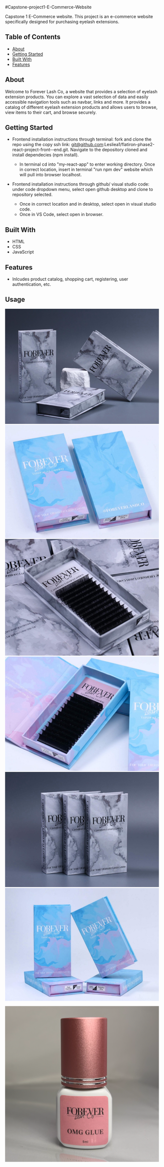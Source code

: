 #Capstone-project1-E-Commerce-Website

Capstone 1 E-Commerce website. This project is an e-commerce website specifically designed for purchasing eyelash extensions.

## Table of Contents

- [About](#about)
- [Getting Started](#getting-started)
- [Built With](#built-with)
- [Features](#Features)

## About

Welcome to Forever Lash Co, a website that provides a selection of eyelash extension products. You can explore a vast selection of data and easily accessible navigation tools such as navbar, links and more. It provides a catalog of different eyelash extension products and allows users to browse, view items to their cart, and browse securely.

## Getting Started

- Frontend installation instructions through terminal: fork and clone the repo using the copy ssh link: git@github.com:Lesliea1/flatiron-phase2-react-project-front--end.git. Navigate to the depository cloned and install dependecies (npm install).

  - In terminal cd into "my-react-app" to enter working directory. Once in correct location, insert in terminal "run npm dev" website which will pull into browser localhost.

- Frontend installation instructions through github/ visual studio code: under code dropdown menu, select open github desktop and clone to repository selected.
  - Once in correct location and in desktop, select open in visual studio code.
  - Once in VS Code, select open in browser.

## Built With

- HTML
- CSS
- JavaScript

## Features

- Inlcudes product catalog, shopping cart, registering, user authentication, etc.

## Usage
![Homepage](./images/3-tray-rock.jpg)
![Homepage](./images/2-c-closedTrays.jpg)
![Homepage](./images/inner-tray.jpg)
![Homepage](./images/C-inner-singleTray.jpg)
![Homepage](./images/3-tray-standing.jpg)
![Homepage](./images/2-cTray-standing.jpg)

![Product Details](./images/regular-glue.png)
